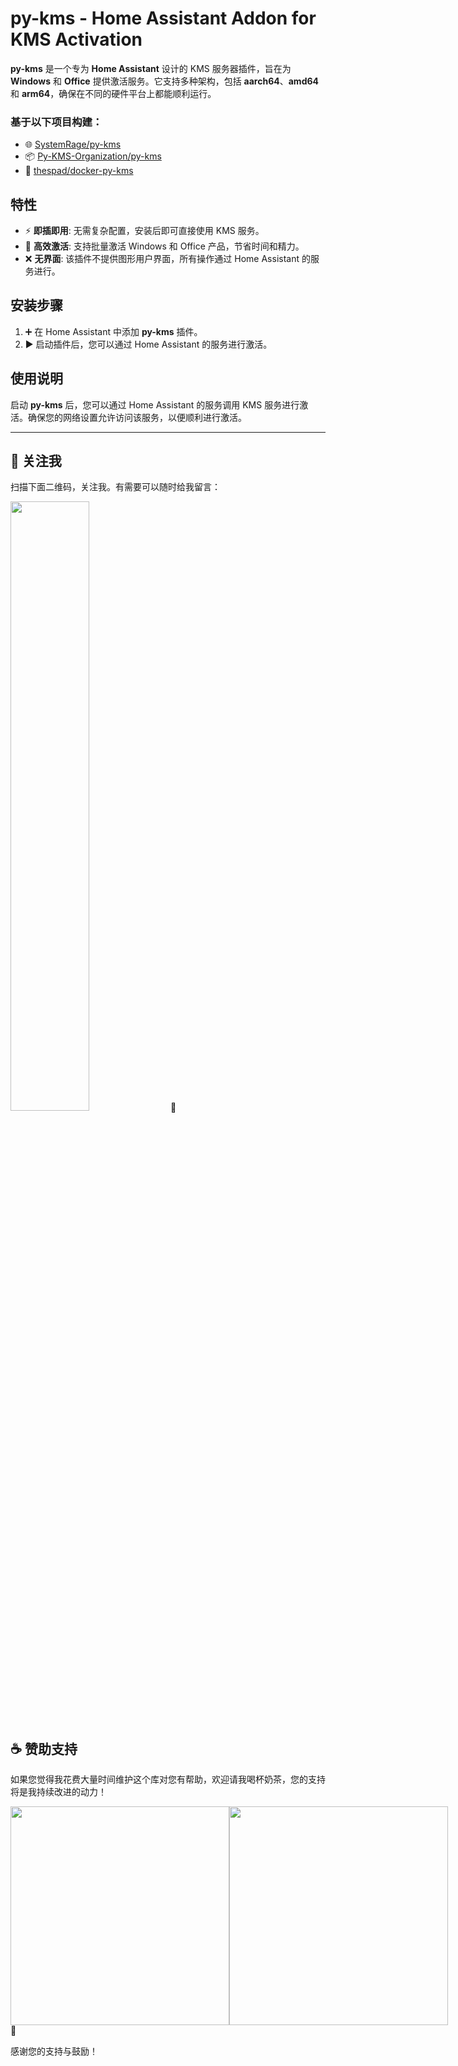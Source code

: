 # py-kms - Home Assistant Addon for KMS Activation

**py-kms** 是一个专为 **Home Assistant** 设计的 KMS 服务器插件，旨在为 **Windows** 和 **Office** 提供激活服务。它支持多种架构，包括 **aarch64**、**amd64** 和 **arm64**，确保在不同的硬件平台上都能顺利运行。

### 基于以下项目构建：
- 🌐 [SystemRage/py-kms](https://github.com/SystemRage/py-kms)
- 📦 [Py-KMS-Organization/py-kms](https://github.com/Py-KMS-Organization/py-kms)
- 🐳 [thespad/docker-py-kms](https://github.com/thespad/docker-py-kms)

## 特性

- ⚡ **即插即用**: 无需复杂配置，安装后即可直接使用 KMS 服务。
- 🚀 **高效激活**: 支持批量激活 Windows 和 Office 产品，节省时间和精力。
- ❌ **无界面**: 该插件不提供图形用户界面，所有操作通过 Home Assistant 的服务进行。

## 安装步骤

1. ➕ 在 Home Assistant 中添加 **py-kms** 插件。
2. ▶️ 启动插件后，您可以通过 Home Assistant 的服务进行激活。

## 使用说明

启动 **py-kms** 后，您可以通过 Home Assistant 的服务调用 KMS 服务进行激活。确保您的网络设置允许访问该服务，以便顺利进行激活。

---
## 📱 关注我

扫描下面二维码，关注我。有需要可以随时给我留言：

<img src="https://gitee.com/desmond_GT/hassio-addons/raw/main/WeChat_QRCode.png" width="50%" /> 📲

## ☕ 赞助支持

如果您觉得我花费大量时间维护这个库对您有帮助，欢迎请我喝杯奶茶，您的支持将是我持续改进的动力！

<div style="display: flex; justify-content: space-between;">
  <img src="https://gitee.com/desmond_GT/hassio-addons/raw/main/1_readme/Ali_Pay.jpg" height="350px" />
  <img src="https://gitee.com/desmond_GT/hassio-addons/raw/main/1_readme/WeChat_Pay.jpg" height="350px" />
</div> 💖

感谢您的支持与鼓励！
